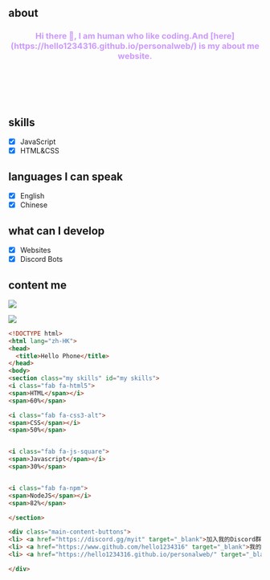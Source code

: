 ## about
<h3 style="text-align: center;"><span style="color: #cc99ff;">Hi there 👋,  I am human who like coding.And [here](https://hello1234316.github.io/personalweb/) is my about me website. 
</span><br><span style="color: #cc99ff;</span><br><span style="color: #cc99ff;"></span><br><span style="color: #cc99ff;"></span><br><span style="color: #cc99ff;"></span><br><span style="color: #cc99ff;"></span><br><span style="color: #cc99ff;"></span></h3>

## skills

- [x] JavaScript
- [x] HTML&CSS

## languages I can speak

- [x] English 
- [x] Chinese

## what can I develop
- [x] Websites
- [x] Discord Bots

## content me
<p align="left"> 
    <a href="https://discord.gg/CNzNZSbkMa" target="_blank"> <img src="https://img.icons8.com/color/48/000000/discord.png"/> </a>
    
</p>

[![](https://metrics.lecoq.io/hello1234316)](https://github.com/hello1234316)

```html
<!DOCTYPE html>
<html lang="zh-HK">
<head>
  <title>Hello Phone</title>
</head>
<body>
<section class="my skills" id="my skills">
<i class="fab fa-html5">
<span>HTML</span></i>
<span>60%</span>

<i class="fab fa-css3-alt">
<span>CSS</span></i>
<span>50%</span>


<i class="fab fa-js-square">
<span>Javascript</span></i>
<span>30%</span>


<i class="fab fa-npm">
<span>NodeJS</span></i>
<span>82%</span>

</section>

<div class="main-content-buttons">
<li> <a href="https://discord.gg/myit" target="_blank">加入我的Discord群組 </a> </li>
<li> <a href="https://www.github.com/hello1234316" target="_blank">我的Github </a> </li>
<li> <a href="https://hello1234316.github.io/personalweb/" target="_blank">個人網站 </a> </li>

</div>

```
